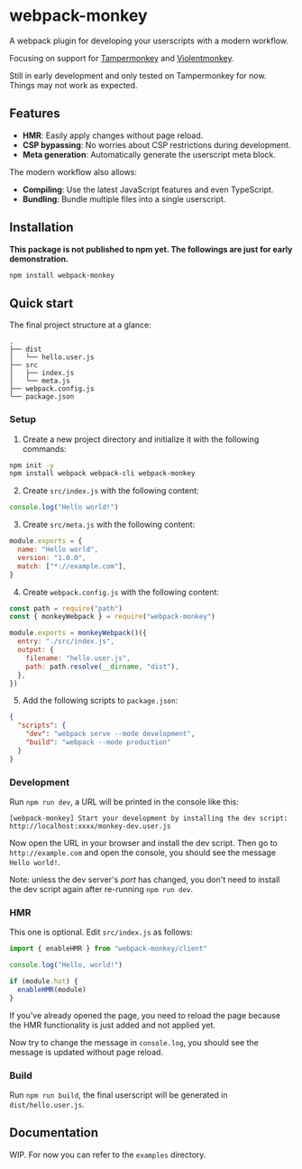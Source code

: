 # webpack-monkey

A webpack plugin for developing your userscripts with a modern workflow.

Focusing on support for [Tampermonkey](https://www.tampermonkey.net/) and [Violentmonkey](https://violentmonkey.github.io/).

Still in early development and only tested on Tampermonkey for now. Things may not work as expected.

## Features

- **HMR**: Easily apply changes without page reload.
- **CSP bypassing**: No worries about CSP restrictions during development.
- **Meta generation**: Automatically generate the userscript meta block.

The modern workflow also allows:

- **Compiling**: Use the latest JavaScript features and even TypeScript.
- **Bundling**: Bundle multiple files into a single userscript.

## Installation

**This package is not published to npm yet. The followings are just for early demonstration.**

```sh
npm install webpack-monkey
```

## Quick start

The final project structure at a glance:

```
.
├── dist
│   └── hello.user.js
├── src
│   ├── index.js
│   └── meta.js
├── webpack.config.js
└── package.json
```

### Setup

1. Create a new project directory and initialize it with the following commands:

```sh
npm init -y
npm install webpack webpack-cli webpack-monkey
```

2. Create `src/index.js` with the following content:

```js
console.log("Hello world!")
```

3. Create `src/meta.js` with the following content:

```js
module.exports = {
  name: "Hello world",
  version: "1.0.0",
  match: ["*://example.com"],
}
```

4. Create `webpack.config.js` with the following content:

```js
const path = require("path")
const { monkeyWebpack } = require("webpack-monkey")

module.exports = monkeyWebpack()({
  entry: "./src/index.js",
  output: {
    filename: "hello.user.js",
    path: path.resolve(__dirname, "dist"),
  },
})
```

5. Add the following scripts to `package.json`:

```json
{
  "scripts": {
    "dev": "webpack serve --mode development",
    "build": "webpack --mode production"
  }
}
```

### Development

Run `npm run dev`, a URL will be printed in the console like this:

```
[webpack-monkey] Start your development by installing the dev script: http://localhost:xxxx/monkey-dev.user.js
```

Now open the URL in your browser and install the dev script. Then go to `http://example.com` and open the console, you should see the message `Hello world!`.

Note: unless the dev server's *port* has changed, you don't need to install the dev script again after re-running `npm run dev`.

### HMR

This one is optional. Edit `src/index.js` as follows:

```js
import { enableHMR } from "webpack-monkey/client"

console.log("Hello, world!")

if (module.hot) {
  enableHMR(module)
}
```

If you've already opened the page, you need to reload the page because the HMR functionality is just added and not applied yet.

Now try to change the message in `console.log`, you should see the message is updated without page reload.

### Build

Run `npm run build`, the final userscript will be generated in `dist/hello.user.js`.

## Documentation

WIP. For now you can refer to the `examples` directory.
